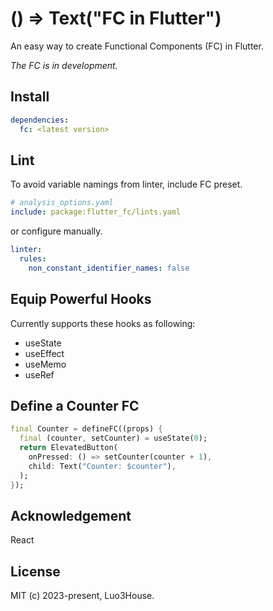 # () => Text("FC in Flutter")

An easy way to create Functional Components (FC) in Flutter.

*The FC is in development.*

## Install

```yaml
dependencies:
  fc: <latest version>
```

## Lint

To avoid variable namings from linter, include FC preset.

```yaml
# analysis_options.yaml
include: package:flutter_fc/lints.yaml
```

or configure manually.

```yaml
linter:
  rules:
    non_constant_identifier_names: false
```

## Equip Powerful Hooks

Currently supports these hooks as following:

- useState
- useEffect
- useMemo
- useRef

## Define a Counter FC

```dart
final Counter = defineFC((props) {
  final (counter, setCounter) = useState(0);
  return ElevatedButton(
    onPressed: () => setCounter(counter + 1),
    child: Text("Counter: $counter"),
  );
});
```

## Acknowledgement

React

## License

MIT (c) 2023-present, Luo3House.
